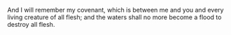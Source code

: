 And I will remember my covenant, which is between me and you and every living creature of all flesh; and the waters shall no more become a flood to destroy all flesh.
